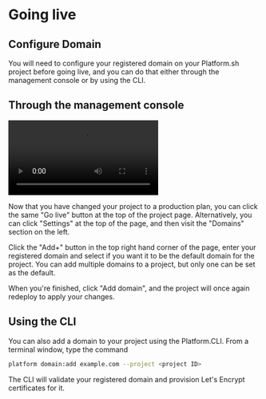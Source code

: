 # Going live

## Configure Domain

You will need to configure your registered domain on your Platform.sh project before going live, and you can do that either through the management console or by using the CLI.

## Through the management console

<video controls autoplay loop>
  <source src="/videos/management-console/set-domain-mc.mp4" type="video/mp4">
</video>

Now that you have changed your project to a production plan, you can click the same "Go live" button at the top of the project page. Alternatively, you can click "Settings" at the top of the page, and then visit the "Domains" section on the left.

Click the "Add+" button in the top right hand corner of the page, enter your registered domain and select if you want it to be the default domain for the project. You can add multiple domains to a project, but only one can be set as the default.

When you're finished, click "Add domain", and the project will once again redeploy to apply your changes.

## Using the CLI

You can also add a domain to your project using the Platform.CLI. From a terminal window, type the command

```bash
platform domain:add example.com --project <project ID>
```

The CLI will validate your registered domain and provision Let's Encrypt certificates for it.

<div id = "buttons"></div>

<script>
$(document).ready(function(){
  var navNextText = "I have configured my registered domain on my project";
  var navButtons = {type: "navigation", prev: getPathObj("prev"), next: getPathObj("next", navNextText), div: "buttons"};
  makeButton(navButtons);
});
</script>
